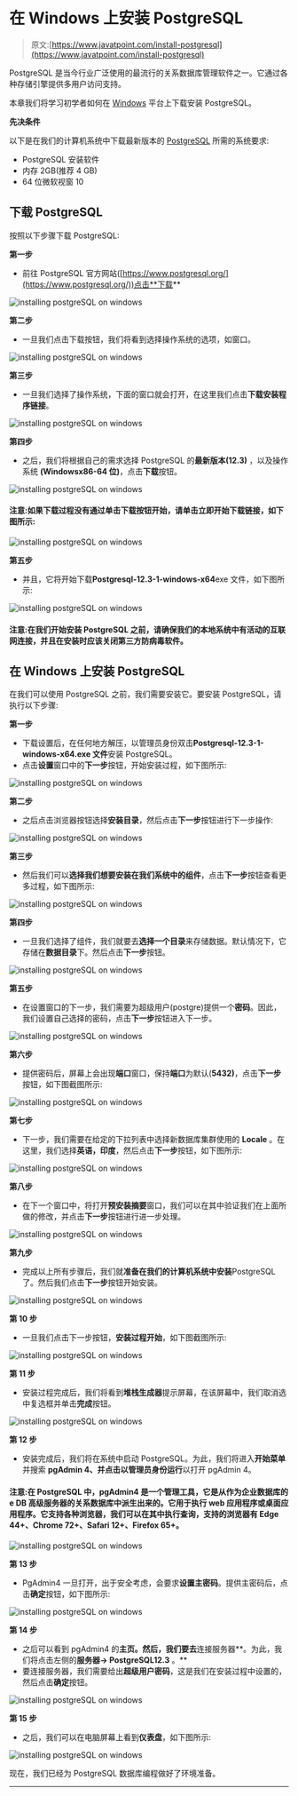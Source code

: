 # 在 Windows 上安装 PostgreSQL

> 原文:[https://www.javatpoint.com/install-postgresql](https://www.javatpoint.com/install-postgresql)

PostgreSQL 是当今行业广泛使用的最流行的关系数据库管理软件之一。它通过各种存储引擎提供多用户访问支持。

本章我们将学习初学者如何在 [Windows](https://www.javatpoint.com/windows) 平台上下载安装 PostgreSQL。

**先决条件**

以下是在我们的计算机系统中下载最新版本的 [PostgreSQL](https://www.javatpoint.com/postgresql-tutorial) 所需的系统要求:

*   PostgreSQL 安装软件
*   内存 2GB(推荐 4 GB)
*   64 位微软视窗 10

## 下载 PostgreSQL

按照以下步骤下载 PostgreSQL:

**第一步**

*   前往 PostgreSQL 官方网站([https://www.postgresql.org/](https://www.postgresql.org/))点击**下载**

![installing postgreSQL on windows](../Images/dec8106d4a9d7924e2c7b1a984f7de4b.png)

**第二步**

*   一旦我们点击下载按钮，我们将看到选择操作系统的选项，如窗口。

![installing postgreSQL on windows](../Images/e32548444d808217429919a9fa71e813.png)

**第三步**

*   一旦我们选择了操作系统，下面的窗口就会打开，在这里我们点击**下载安装程序链接**。

![installing postgreSQL on windows](../Images/99a9dbbc3245493869735128bc003662.png)

**第四步**

*   之后，我们将根据自己的需求选择 PostgreSQL 的**最新版本(12.3)** ，以及操作系统 **(Windowsx86-64 位)**，点击**下载**按钮。

![installing postgreSQL on windows](../Images/c440484546eb76360efd66a6fea49408.png)

#### 注意:如果下载过程没有通过单击下载按钮开始，请单击立即开始下载链接，如下图所示:

![installing postgreSQL on windows](../Images/a9592056d395af0168c0f517cf302c59.png)

**第五步**

*   并且，它将开始下载**Postgresql-12.3-1-windows-x64**exe 文件，如下图所示:

![installing postgreSQL on windows](../Images/e264cee02d38619008b13fc8ccd095aa.png)

#### 注意:在我们开始安装 PostgreSQL 之前，请确保我们的本地系统中有活动的互联网连接，并且在安装时应该关闭第三方防病毒软件。

## 在 Windows 上安装 PostgreSQL

在我们可以使用 PostgreSQL 之前，我们需要安装它。要安装 PostgreSQL，请执行以下步骤:

**第一步**

*   下载设置后，在任何地方解压，以管理员身份双击**Postgresql-12.3-1-windows-x64.exe 文件**安装 PostgreSQL。
*   点击**设置**窗口中的**下一步**按钮，开始安装过程，如下图所示:

![installing postgreSQL on windows](../Images/1bf2ad408aa045cf173253c8b5d4a771.png)

**第二步**

*   之后点击浏览器按钮选择**安装目录**，然后点击**下一步**按钮进行下一步操作:

![installing postgreSQL on windows](../Images/abcda39cf093c8702597dbaae64ca58c.png)

**第三步**

*   然后我们可以**选择我们想要安装在我们系统中的组件**，点击**下一步**按钮查看更多过程，如下图所示:

![installing postgreSQL on windows](../Images/7c624aed6c2276ba5b830b3c016ba501.png)

**第四步**

*   一旦我们选择了组件，我们就要去**选择一个目录**来存储数据。默认情况下，它存储在**数据目录**下。然后点击**下一步**按钮。

![installing postgreSQL on windows](../Images/a9dd1e9558dc3c6246c3d402131d0c5d.png)

**第五步**

*   在设置窗口的下一步，我们需要为超级用户(postgre)提供一个**密码**。因此，我们设置自己选择的密码，点击**下一步**按钮进入下一步。

![installing postgreSQL on windows](../Images/b6dd5d9652131f3917911e5713f37d19.png)

**第六步**

*   提供密码后，屏幕上会出现**端口**窗口，保持**端口**为默认(**5432)**，点击**下一步**按钮，如下图截图所示:

![installing postgreSQL on windows](../Images/be87c33cbcb178106fb23279c71884cd.png)

**第七步**

*   下一步，我们需要在给定的下拉列表中选择新数据库集群使用的 **Locale** 。在这里，我们选择**英语，印度**，然后点击**下一步**按钮，如下图所示:

![installing postgreSQL on windows](../Images/59c46693f2ecd90326f7aa11c232396d.png)

**第八步**

*   在下一个窗口中，将打开**预安装摘要**窗口，我们可以在其中验证我们在上面所做的修改，并点击**下一步**按钮进行进一步处理。

![installing postgreSQL on windows](../Images/33e49c7654509b53f0bceff1e669e57f.png)

**第九步**

*   完成以上所有步骤后，我们就**准备在我们的计算机系统中安装**PostgreSQL 了。然后我们点击**下一步**按钮开始安装。

![installing postgreSQL on windows](../Images/fe9f0773700c33c161b8487a250e158d.png)

**第 10 步**

*   一旦我们点击下一步按钮，**安装过程开始**，如下图截图所示:

![installing postgreSQL on windows](../Images/68f73086d280cef1e157c5b559fea894.png)

**第 11 步**

*   安装过程完成后，我们将看到**堆栈生成器**提示屏幕，在该屏幕中，我们取消选中复选框并单击**完成**按钮。

![installing postgreSQL on windows](../Images/e333f851e63e419d90dd1649fbeeb351.png)

**第 12 步**

*   安装完成后，我们将在系统中启动 PostgreSQL。为此，我们将进入**开始菜单**并搜索 **pgAdmin 4、**并点击**以管理员身份运行**以打开 pgAdmin 4。

#### 注意:在 PostgreSQL 中，pgAdmin4 是一个管理工具，它是从作为企业数据库的 e DB 高级服务器的关系数据库中派生出来的。它用于执行 web 应用程序或桌面应用程序。它支持各种浏览器，我们可以在其中执行查询，支持的浏览器有 Edge 44+、Chrome 72+、Safari 12+、Firefox 65+。

![installing postgreSQL on windows](../Images/b5205d5a8404c39a302081c75080e6ae.png)

**第 13 步**

*   PgAdmin4 一旦打开，出于安全考虑，会要求**设置主密码**。提供主密码后，点击**确定**按钮，如下图所示:

![installing postgreSQL on windows](../Images/4a6d920768d77c995960b3ca12dcedbf.png)

**第 14 步**

*   之后可以看到 pgAdmin4 的**主页。然后，我们要去**连接服务器**。为此，我们将点击左侧的**服务器→ PostgreSQL12.3** 。**
*   要连接服务器，我们需要给出**超级用户密码**，这是我们在安装过程中设置的，然后点击**确定**按钮。

![installing postgreSQL on windows](../Images/32a18f65473ebf6852fc358aab2050cd.png)

**第 15 步**

*   之后，我们可以在电脑屏幕上看到**仪表盘**，如下图所示:

![installing postgreSQL on windows](../Images/71d6f30606af758e41843d61430d22ea.png)

现在，我们已经为 PostgreSQL 数据库编程做好了环境准备。

* * *